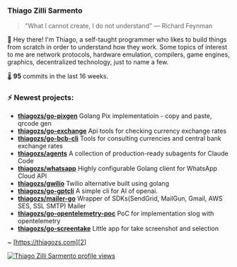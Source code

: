 ### Thiago Zilli Sarmento
>  "What I cannot create, I do not understand" — Richard Feynman

👋 Hey there! I'm Thiago, a self-taught programmer who likes to build things from scratch
in order to understand how they work. Some topics of interest to me are network
protocols, hardware emulation, compilers, game engines, graphics, decentralized 
technology, just to name a few.

🌡️ **95** commits in the last 16 weeks.

### ⚡ Newest projects:

- **[thiagozs/go-pixgen](https://github.com/thiagozs/go-pixgen)** Golang Pix implementatioin - copy and paste, qrcode gen<br/>
- **[thiagozs/go-exchange](https://github.com/thiagozs/go-exchange)** Api tools for checking currency exchange rates<br/>
- **[thiagozs/go-bcb-cli](https://github.com/thiagozs/go-bcb-cli)** Tools for consulting currencies and central bank exchange rates<br/>
- **[thiagozs/agents](https://github.com/thiagozs/agents)** A collection of production-ready subagents for Claude Code<br/>
- **[thiagozs/whatsapp](https://github.com/thiagozs/whatsapp)** Highly configurable Golang client for WhatsApp Cloud API<br/>
- **[thiagozs/gwilio](https://github.com/thiagozs/gwilio)** Twilio alternative built using golang<br/>
- **[thiagozs/go-gptcli](https://github.com/thiagozs/go-gptcli)** A simple cli for AI of openai.<br/>
- **[thiagozs/mailer-go](https://github.com/thiagozs/mailer-go)** Wrapper of SDKs(SendGrid, MailGun, Gmail, AWS SES, SSL SMTP) Mailer<br/>
- **[thiagozs/go-opentelemetry-poc](https://github.com/thiagozs/go-opentelemetry-poc)** PoC for implementation slog with opentelemetry<br/>
- **[thiagozs/go-screentake](https://github.com/thiagozs/go-screentake)** Little app for take screenshot and selection<br/>


~ [https://thiagozs.com][2]

[2]: https://thiagozs.com

[![Thiago Zilli Sarmento profile views](https://u8views.com/api/v1/github/profiles/140747/views/day-week-month-total-count.svg)](https://u8views.com/github/thiagozs)
